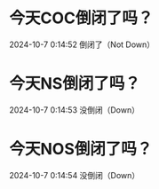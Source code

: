 # 今天COC倒闭了吗？

2024-10-7 0:14:52 倒闭了（Not Down）

# 今天NS倒闭了吗？

2024-10-7 0:14:53 没倒闭（Down）

# 今天NOS倒闭了吗？

2024-10-7 0:14:54 没倒闭（Down）


